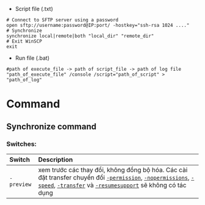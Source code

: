 - Script file (.txt)
```
# Connect to SFTP server using a password
open sftp://username:password@IP:port/ -hostkey="ssh-rsa 1024 ...."
# Synchronize
synchronize local|remote|both "local_dir" "remote_dir"
# Exit WinSCP
exit
```
- Run file (.bat)
```
#path of execute_file -> path of script_file -> path of log file
"path_of_execute_file" /console /script="path_of_script" > "path_of_log"
```
# Command
## Synchronize command
### Switches:
|Switch|Description|
|:-----------|:-----------|
|`-preview`| xem trước các thay đổi, không đồng bộ hóa. Các cài đặt transfer chuyển đổi [`-permission`](https://winscp.net/eng/docs/scriptcommand_synchronize#permissions), [`-nopermissions`](https://winscp.net/eng/docs/scriptcommand_synchronize#nopermissions), [`-speed`](https://winscp.net/eng/docs/scriptcommand_synchronize#speed), [`-transfer`](https://winscp.net/eng/docs/scriptcommand_synchronize#transfer) và [`-resumesupport`](https://winscp.net/eng/docs/scriptcommand_synchronize#resumesupport) sẽ không có tác dụng|
